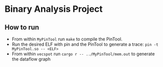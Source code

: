 # Binary Analysis Project

## How to run
 - From within `MyPinTool` run `make` to compile the PinTool.
 - Run the desired ELF with pin and the PinTool to generate a trace: `pin -t MyPinTool.so -- <ELF>`
 - From within `vecspot` run `cargo r -- ../MyPinTool/mem.out` to generate the dataflow graph

